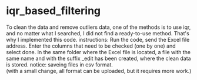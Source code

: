 # iqr_based_filtering


To clean the data and remove outliers data, one of the methods is to use iqr, and no matter what I searched, I did not find a ready-to-use method.
That's why I implemented this code.
instructions:
Run the code, send the Excel file address.
Enter the columns that need to be checked (one by one) and select done.
In the same folder where the Excel file is located, a file with the same name and with the suffix _edit has been created, where the clean data is stored.
notice: 
saveing files in csv format.  
(with a small change, all format can be uploaded, but it requires more work.)
